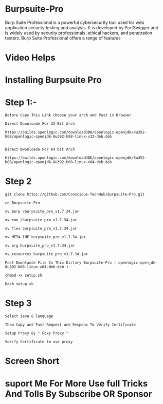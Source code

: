 



# Burpsuite-Pro
Burp Suite Professional is a powerful cybersecurity tool used for web application security testing and analysis. It is developed by PortSwigger and is widely used by security professionals, ethical hackers, and penetration testers. Burp Suite Professional offers a range of features


# Video Helps 


# Installing Burpsuite Pro

# Step 1:-
    Before Copy This Link choose your arch and Past in Browser 

    Direct Downloade For 32 Bit Arch

    https://builds.openlogic.com/downloadJDK/openlogic-openjdk/8u392-b08/openlogic-openjdk-8u392-b08-linux-x32-deb.deb

    
    Direct Dwonloade For 64 bit Arch

    https://builds.openlogic.com/downloadJDK/openlogic-openjdk/8u392-b08/openlogic-openjdk-8u392-b08-linux-x64-deb.deb

    
    
# Step 2

    git clone https://github.com/Conscious-TechHub/Burpsuite-Pro.git

    cd Burpsuite-Pro
    
    mv burp /burpsuite_pro_v1.7.34.jar

    mv con /burpsuite_pro_v1.7.34.jar
    
    mv flex burpsuite_pro_v1.7.34.jar

    mv META-INF burpsuite_pro_v1.7.34.jar
    
    mv org burpsuite_pro_v1.7.34.jar
    
    mv resources burpsuite_pro_v1.7.34.jar
    
    Past Downlaode File In This Dirtory Burpsuite-Pro ( openlogic-openjdk-8u392-b08-linux-x64-deb.deb )
    
    chmod +x setup.sh
    
    bash setup.sh
    
# Step 3

    Select java 8 language
    
    Than Copy and Past Request and Respons To Verify Certificate

    Setup Proxy By " Foxy Proxy "

    Verify Certificate to use proxy 

# Screen Short 








# suport Me For More Use full Tricks And Tolls By Subscribe OR Sponsor
